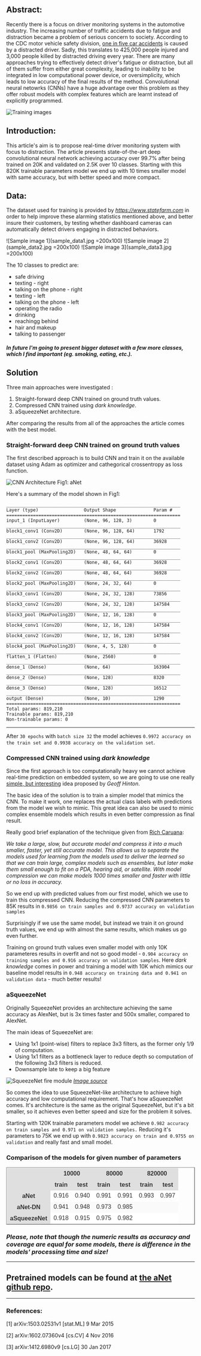 ## Abstract:
Recently there is a focus on driver monitoring systems in the automotive industry. The increasing number of traffic accidents due to fatigue and distraction became a problem of serious concern to society.
According to the CDC motor vehicle safety division, [one in five car accidents](https://www.cdc.gov/motorvehiclesafety/distracted_driving/) is caused by a distracted driver. Sadly, this translates to 
425,000 people injured and 3,000 people killed by distracted driving every year.
There are many approaches trying to effectively detect driver's fatigue or distraction, but all of them suffer from either great complexity, leading to inability to be integrated in low computational power device, or
oversimplicity, which leads to low accuracy of the final results of the method. 
Convolutional neural netowrks (CNNs) have a huge advantage over this problem as they offer robust models with complex features which are learnt instead of explicitly programmed. 

![Training images](training_images_stack.jpg)

## Introduction:
This article's aim is to propose real-time driver monitoring system with focus to distraction. The article presents state-of-the-art deep convolutional neural network achieving accuracy over 99.7% 
after being trained on 20K and validated on 2.5K over 10 classes. Starting with this 820K trainable parameters model we end up with 10 times smaller model with same accuracy, but with better speed and more compact.

## Data:
The dataset used for training is provided by _https://www.statefarm.com_ in order to help improve these alarming statistics mentioned above, and better insure their customers, by testing whether dashboard cameras can automatically 
detect drivers engaging in distracted behaviors.

![Sample image 1](sample_data1.jpg =200x100)
![Sample image 2](sample_data2.jpg =200x100)
![Sample image 3](sample_data3.jpg =200x100)

The 10 classes to predict are:

 * safe driving
 * texting - right
 * talking on the phone - right
 * texting - left
 * talking on the phone - left
 * operating the radio
 * drinking
 * reachingg behind
 * hair and makeup
 * talking to passenger

#### _In future I'm going to present bigger dataset with a few more classes, which I find important (eg. smoking, eating, etc.)._

## Solution

Three main approaches were investigated : 
1. Straight-forward deep CNN trained on ground truth values.
2. Compressed CNN trained using _dark knowledge_.
3. aSqueezeNet architecture.

After comparing the results from all of the approaches the article comes with the best model.

### Straight-forward deep CNN trained on ground truth values
The first described approach is to build CNN and train it on the available dataset using Adam as optimizer and cathegorical crossentropy as loss function.

![CNN Architecture](architecture.png)
Fig1: aNet

Here's a summary of the model shown in Fig1:
```
_________________________________________________________________
Layer (type)                 Output Shape              Param #   
=================================================================
input_1 (InputLayer)         (None, 96, 128, 3)        0         
_________________________________________________________________
block1_conv1 (Conv2D)        (None, 96, 128, 64)       1792      
_________________________________________________________________
block1_conv2 (Conv2D)        (None, 96, 128, 64)       36928     
_________________________________________________________________
block1_pool (MaxPooling2D)   (None, 48, 64, 64)        0         
_________________________________________________________________
block2_conv1 (Conv2D)        (None, 48, 64, 64)        36928     
_________________________________________________________________
block2_conv2 (Conv2D)        (None, 48, 64, 64)        36928     
_________________________________________________________________
block2_pool (MaxPooling2D)   (None, 24, 32, 64)        0         
_________________________________________________________________
block3_conv1 (Conv2D)        (None, 24, 32, 128)       73856     
_________________________________________________________________
block3_conv2 (Conv2D)        (None, 24, 32, 128)       147584    
_________________________________________________________________
block3_pool (MaxPooling2D)   (None, 12, 16, 128)       0         
_________________________________________________________________
block4_conv1 (Conv2D)        (None, 12, 16, 128)       147584    
_________________________________________________________________
block4_conv2 (Conv2D)        (None, 12, 16, 128)       147584    
_________________________________________________________________
block4_pool (MaxPooling2D)   (None, 4, 5, 128)         0         
_________________________________________________________________
flatten_1 (Flatten)          (None, 2560)              0         
_________________________________________________________________
dense_1 (Dense)              (None, 64)                163904    
_________________________________________________________________
dense_2 (Dense)              (None, 128)               8320      
_________________________________________________________________
dense_3 (Dense)              (None, 128)               16512     
_________________________________________________________________
output (Dense)               (None, 10)                1290      
=================================================================
Total params: 819,210
Trainable params: 819,210
Non-trainable params: 0
```
---

After `30 epochs` with `batch size 32` the model achieves `0.9972 accuracy on the train set and 0.9938 accuracy on the validation set`.

### Compressed CNN trained using _dark knowledge_

Since the first approach is too computationally heavy we cannot achieve real-time prediction on embedded system, so we are going to use one really [simple, but interesting](http://fastml.com/geoff-hintons-dark-knowledge/) 
idea proposed by *Geoff Hinton*.

The basic idea of the solution is to train a simpler model that mimics the CNN. To make it work, one replaces the actual class labels with predictions from the model we wish to mimic.
This great idea can also be used to mimic complex ensemble models which results in even better compression as final result.

Really good brief explanation of the technique given from [Rich Caruana](http://www.cs.cornell.edu/~caruana/):

_We take a large, slow, but accurate model and compress it into a much smaller, faster, yet still accurate model. This allows us to separate the models used for learning from the models used to deliver the learned  so that we can train large, complex models such as ensembles, but later make them small enough to fit on a PDA, hearing aid, or satellite. With model compression we can make models 1000 times smaller and faster with little or no loss in accuracy._

So we end up with predicted values from our first model, which we use to train this compressed CNN.
Reducing the compressed CNN parameters to 85K results in `0.9856 on train samples and 0.9737 accuracy on validation samples`

Surprisingly if we use the same model, but instead we train it on ground truth values, we end up with almost the same results, which makes us go even further.

Training on ground truth values even smaller model with only 10K parameteres results in overfit and not so good model - `0.904 accuracy on training samples and 0.916 accuracy on validation samples`.
Here _dark knowledge_ comes in power and training a model with 10K which mimics our baseline model results in `0.948 accuracy on training data and 0.941 on validation data` - much better results!

### aSqueezeNet
Originally SqueezeNet provides an architecture achieving the same accuracy as AlexNet, but is 3x times faster and 500x smaller, compared to AlexNet.

The main ideas of SqueezeNet are:


 * Using 1x1 (point-wise) filters to replace 3x3 filters, as the former only 1/9 of computation.
 * Using 1x1 filters as a bottleneck layer to reduce depth so computation of the following 3x3 filters is reduced.
 * Downsample late to keep a big feature 

![SqueezeNet fire module](squeezeNetFireBlock.png)
_[Image source](https://arxiv.org/pdf/1602.07360.pdf)_

So comes the idea to use SqueezeNet-like architecture to achieve high accuracy and low computational requirement. That's how aSqueezeNet comes.
It's architecture is the same as the original SqueezeNet, but it's a bit smaller, so it achieves even better speed and size for the problem it solves.

Starting with 120K trainable parameters model we achieve `0.982 accuracy on train samples and 0.971 on validation samples.`
Reducing it's parameters to 75K we end up with `0.9823 accuracy on train and 0.9755 on validation` and really fast and small model.

### Comparison of the models for given number of parameters

<style type="text/css">
table {
color: #333;
font-family: Helvetica, Arial, sans-serif;
width: 100%;
border-collapse:
collapse; 
border-spacing: 0;
}
td, th {
border: 1px solid transparent; /* No more visible border */
height: 30px;
}
th {
background: #DFDFDF; /* Darken header a bit */
font-weight: bold;
}
td {
background: #FAFAFA;
text-align: center;
}
table tr:nth-child(odd) td{
background-color: white;
}
</style>
<table border="1" class="dataframe">
  <thead>
    <tr>
      <th></th>
      <th colspan="2" halign="left">10000</th>
      <th colspan="2" halign="left">80000</th>
      <th colspan="2" halign="left">820000</th>
    </tr>
    <tr>
      <th></th>
      <th>train</th>
      <th>test</th>
      <th>train</th>
      <th>test</th>
      <th>train</th>
      <th>test</th>
    </tr>
  </thead>
  <tbody>
    <tr>
      <th>aNet</th>
      <td>0.916</td>
      <td>0.940</td>
      <td>0.991</td>
      <td>0.991</td>
      <td>0.993</td>
      <td>0.997</td>
    </tr>
    <tr>
      <th>aNet-DN</th>
      <td>0.941</td>
      <td>0.948</td>
      <td>0.973</td>
      <td>0.985</td>
      <td></td>
      <td></td>
    </tr>
    <tr>
      <th>aSqueezeNet</th>
      <td>0.918</td>
      <td>0.915</td>
      <td>0.975</td>
      <td>0.982</td>
      <td></td>
      <td></td>
    </tr>
  </tbody>
</table>

### _Please, note that though the numeric results as accuracy and coverage are equal for some models, there is difference in the models' processing time and size!_

---

## Pretrained models can be found at [the aNet github repo](https://github.com/Zarrie/aNet).


---

### References:

[1] arXiv:1503.02531v1 [stat.ML] 9 Mar 2015

[2] arXiv:1602.07360v4 [cs.CV] 4 Nov 2016

[3] arXiv:1412.6980v9 [cs.LG] 30 Jan 2017